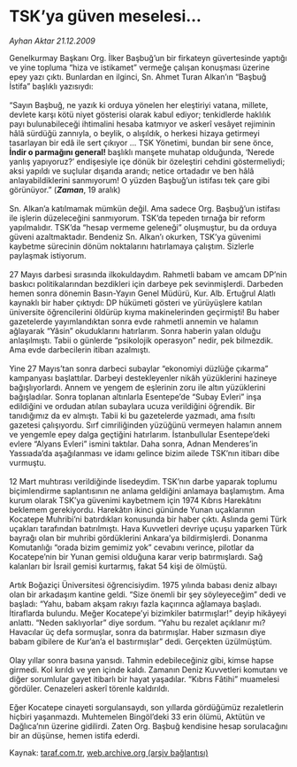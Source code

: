 # TSK’ya güven meselesi...

*Ayhan Aktar 21.12.2009*

<div class="yazi">Genelkurmay Başkanı Org. İlker Başbuğ’un bir firkateyn güvertesinde yaptığı ve yine topluma “hiza ve istikamet” vermeğe çalışan konuşması üzerine epey yazı çıktı. Bunlardan en ilginci, Sn. Ahmet Turan Alkan’ın “Başbuğ İstifa” başlıklı yazısıydı: <br/><br/>“Sayın Başbuğ, ne yazık ki orduya yönelen her eleştiriyi vatana, millete, devlete karşı kötü niyet gösterisi olarak kabul ediyor; tenkidlerde haklılık payı bulunabileceği ihtimalini hesaba katmıyor ve askerî vesâyet rejiminin hâlâ sürdüğü zannıyla, o beylik, o alışıldık, o herkesi hizaya getirmeyi tasarlayan bir edâ ile sert çıkıyor ... TSK Yönetimi, bundan bir sene önce, <b>İndir o parmağını general! </b>başlıklı manşete muhatap olduğunda, ‘Nerede yanlış yapıyoruz?’ endişesiyle içe dönük bir özeleştiri cehdini göstermeliydi; aksi yapıldı ve suçlular dışarıda arandı; netice ortadadır ve ben hâlâ anlayabildiklerini sanmıyorum! O yüzden Başbuğ’un istifası tek çare gibi görünüyor.” (<b><i>Zaman</i></b>, 19 aralık) <br/><br/>Sn. Alkan’a katılmamak mümkün değil. Ama sadece Org. Başbuğ’un istifası ile işlerin düzeleceğini sanmıyorum. TSK’da tepeden tırnağa bir reform yapılmalıdır. TSK’da “hesap vermeme geleneği” oluşmuştur, bu da orduya güveni azaltmaktadır. Bendeniz Sn. Alkan’ı okurken, TSK’ya güvenimi kaybetme sürecinin dönüm noktalarını hatırlamaya çalıştım. Sizlerle paylaşmak istiyorum. <br/><br/>27 Mayıs darbesi sırasında ilkokuldaydım. Rahmetli babam ve amcam DP’nin baskıcı politikalarından bezdikleri için darbeye pek sevinmişlerdi. Darbeden hemen sonra dönemin Basın-Yayın Genel Müdürü, Kur. Alb. Ertuğrul Alatlı kaynaklı bir haber çıktıydı: DP hükümeti gösteri ve yürüyüşlere katılan üniversite öğrencilerini öldürüp kıyma makinelerinden geçirmişti! Bu haber gazetelerde yayımlandıktan sonra evde rahmetli annemin ve halamın ağlayarak “Yâsin” okuduklarını hatırlarım. Sonra haberin yalan olduğu anlaşılmıştı. Tabii o günlerde “psikolojik operasyon” nedir, pek bilmezdik. Ama evde darbecilerin itibarı azalmıştı. <br/><br/>Yine 27 Mayıs’tan sonra darbeci subaylar “ekonomiyi düzlüğe çıkarma” kampanyası başlattılar. Darbeyi destekleyenler nikâh yüzüklerini hazineye bağışlıyorlardı. Annem ve yengem de eşlerinin zoru ile altın yüzüklerini bağışladılar. Sonra toplanan altınlarla Esentepe’de “Subay Evleri” inşa edildiğini ve ordudan atılan subaylara ucuza verildiğini öğrendik. Bir tanıdığımız da ev almıştı. Tabii ki bu gazetelerde yazmadı, ama fısıltı gazetesi çalışıyordu. Sırf cimriliğinden yüzüğünü vermeyen halamın annem ve yengemle epey dalga geçtiğini hatırlarım. İstanbullular Esentepe’deki evlere “Alyans Evleri” ismini taktılar. Daha sonra, Adnan Menderes’in Yassıada’da aşağılanması ve idamı gelince bizim ailede TSK’nın itibarı dibe vurmuştu. <br/><br/>12 Mart muhtırası verildiğinde lisedeydim. TSK’nın darbe yaparak toplumu biçimlendirme saplantısının ne anlama geldiğini anlamaya başlamıştım. Ama kurum olarak TSK’ya güvenimi kaybetmem için 1974 Kıbrıs Harekâtını beklemem gerekiyordu. Harekâtın ikinci gününde Yunan uçaklarının Kocatepe Muhribi’ni batırdıkları konusunda bir haber çıktı. Aslında gemi Türk uçakları tarafından batırılmıştı. Hava Kuvvetleri devriye uçuşu yaparken Türk bayrağı olan bir muhribi gördüklerini Ankara’ya bildirmişlerdi. Donanma Komutanlığı “orada bizim gemimiz yok” cevabını verince, pilotlar da Kocatepe’nin bir Yunan gemisi olduğuna karar verip batırmışlardı. Sağ kalanları bir İsrail gemisi kurtarmış, fakat 54 kişi de ölmüştü. <br/><br/>Artık Boğaziçi Üniversitesi öğrencisiydim. 1975 yılında babası deniz albayı olan bir arkadaşım kantine geldi. “Size önemli bir şey söyleyeceğim” dedi ve başladı: “Yahu, babam akşam rakıyı fazla kaçırınca ağlamaya başladı. İtiraflarda bulundu. Meğer Kocatepe’yi bizimkiler batırmışlar!” deyip hikâyeyi anlattı. “Neden saklıyorlar” diye sordum. “Yahu bu rezalet açıklanır mı? Havacılar üç defa sormuşlar, sonra da batırmışlar. Haber sızmasın diye babam gibilere de Kur’an’a el bastırmışlar” dedi. Gerçekten üzülmüştüm. <br/><br/>Olay yıllar sonra basına yansıdı. Tahmin edebileceğiniz gibi, kimse hapse girmedi. Kol kırıldı ve yen içinde kaldı. Zamanın Deniz Kuvvetleri komutanı ve diğer sorumlular gayet itibarlı bir hayat yaşadılar. “Kıbrıs Fâtihi” muamelesi gördüler. Cenazeleri askerî törenle kaldırıldı. <br/><br/>Eğer Kocatepe cinayeti sorgulansaydı, son yıllarda gördüğümüz rezaletlerin hiçbiri yaşanmazdı. Muhtemelen Bingöl’deki 33 erin ölümü, Aktütün ve Dağlıca’nın üzerine gidilirdi. Zaten Org. Başbuğ kendisine hesap sorulacağını bir an düşünse, hemen istifa ederdi.
              </div>

Kaynak: [taraf.com.tr](http://taraf.com.tr:80/makale/9137.htm), [web.archive.org (arşiv bağlantısı)](http://web.archive.org/web/20100311005713/http://taraf.com.tr:80/makale/9137.htm)
